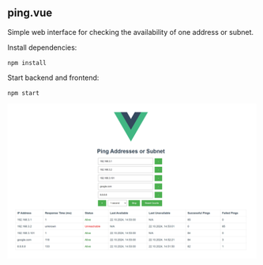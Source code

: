 ## ping.vue

Simple web interface for checking the availability of one address or subnet.

Install dependencies:

```shell
npm install
```

Start backend and frontend:

```shell
npm start
```

![](/image/example.jpg)